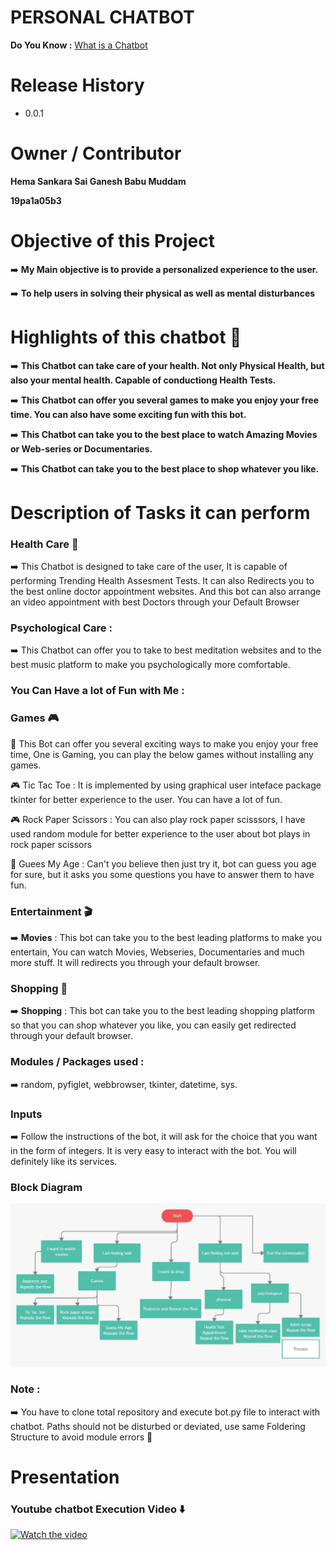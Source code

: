 # PERSONAL CHATBOT

**Do You Know :** [What is a Chatbot](https://en.wikipedia.org/wiki/Chatbot "What is a Chatbot") 

# Release History
- 0.0.1

# Owner / Contributor

**Hema Sankara Sai Ganesh Babu Muddam**

**19pa1a05b3**

# Objective of this Project

:arrow_right:  **My Main objective is to provide a personalized experience to the user.**

:arrow_right:  **To help users in solving their physical as well as mental disturbances**

# Highlights of this chatbot :dart:

:arrow_right:  **This Chatbot can take care of your health. Not only Physical Health, but also your mental health. Capable of conductiong Health Tests.**

:arrow_right:  **This Chatbot can offer you several games to make you enjoy your free time. You can also have some exciting fun with this bot.**

:arrow_right:  **This Chatbot can take you to the best place to watch Amazing Movies or Web-series or Documentaries.**

:arrow_right:  **This Chatbot can take you to the best place to shop whatever you like.**

# Description of Tasks it can perform

### Health Care :hospital:
:arrow_right:  This Chatbot is designed to take care of the user, It is capable of performing Trending Health Assesment Tests. It can also Redirects you to the best online doctor appointment websites. And this bot can also arrange an video appointment with best Doctors through your Default Browser

### Psychological Care :
:arrow_right: This Chatbot can offer you to take to best meditation websites and to the best music platform to make you psychologically more comfortable.

### You Can Have a lot of Fun with Me :

### Games :video_game:

:diamond_shape_with_a_dot_inside: This Bot can offer you several exciting ways to make you enjoy your free time, One is Gaming, you can play the below games without installing any games.

:video_game: Tic Tac Toe : It is implemented by using graphical user inteface package tkinter for better experience to the user. You can have a lot of fun.

:video_game: Rock Paper Scissors : You can also play rock paper scisssors, I have used random module for better experience to the user about bot plays in rock paper scissors

:thought_balloon: Guees My Age : Can't you believe then just try it, bot can guess you age for sure, but it asks you some questions you have to answer them to have fun.

### Entertainment :clapper:

:arrow_right: **Movies** : This bot can take you to the best leading platforms to make you entertain, You can watch Movies, Webseries, Documentaries and much more stuff. It will redirects you through your default browser.

### Shopping :handbag:

:arrow_right: **Shopping** : This bot can take you to the  best leading shopping platform so that you can shop whatever you like, you can easily get redirected through your default browser.

### Modules / Packages used :

:arrow_right: random, pyfiglet, webbrowser, tkinter, datetime, sys.

### Inputs

:arrow_right: Follow the instructions of the bot, it will ask for the choice that you want in the form of integers. It is very  easy to interact with the bot. You will definitely like its services.


### Block Diagram 

![](https://github.com/gryffindor-guy/PERSONAL-CARE-CHATBOT/blob/main/BlockDiagram.jpeg)

### Note :
 
 :arrow_right: You have to clone total repository and execute bot.py file to interact with chatbot. Paths should not be disturbed or deviated, use same Foldering Structure to avoid module errors :construction:
 
 

# Presentation
### Youtube chatbot Execution Video :arrow_down:

[![Watch the video](https://i.imgur.com/vKb2F1B.png)](https://youtu.be/tdTst3M0U_E)

